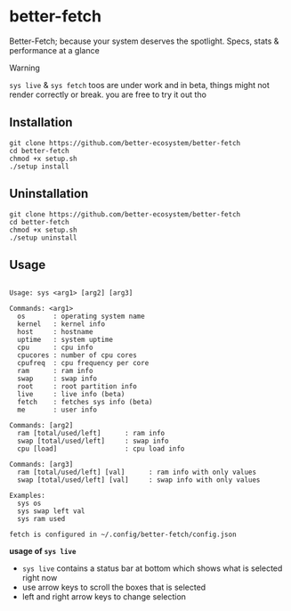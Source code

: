 # better-fetch
Better-Fetch; because your system deserves the spotlight. Specs, stats & performance at a glance

>[!WARNING]
>`sys live` & `sys fetch` toos are under work and in beta, things might not render correctly or break. you are free to try it out tho

## Installation

```fish
git clone https://github.com/better-ecosystem/better-fetch
cd better-fetch
chmod +x setup.sh
./setup install
```

## Uninstallation
```fish
git clone https://github.com/better-ecosystem/better-fetch
cd better-fetch
chmod +x setup.sh
./setup uninstall
```

## Usage
```

Usage: sys <arg1> [arg2] [arg3]

Commands: <arg1>
  os       : operating system name
  kernel   : kernel info
  host     : hostname
  uptime   : system uptime
  cpu      : cpu info
  cpucores : number of cpu cores
  cpufreq  : cpu frequency per core
  ram      : ram info
  swap     : swap info
  root     : root partition info
  live     : live info (beta)
  fetch    : fetches sys info (beta)
  me       : user info

Commands: [arg2]
  ram [total/used/left]      : ram info
  swap [total/used/left]     : swap info
  cpu [load]                 : cpu load info

Commands: [arg3]
  ram [total/used/left] [val]      : ram info with only values
  swap [total/used/left] [val]     : swap info with only values

Examples:
  sys os
  sys swap left val
  sys ram used

fetch is configured in ~/.config/better-fetch/config.json
```

**usage of `sys live`**
- `sys live` contains a status bar at bottom which shows what is selected right now
- use arrow keys to scroll the boxes that is selected
- left and right arrow keys to change selection
